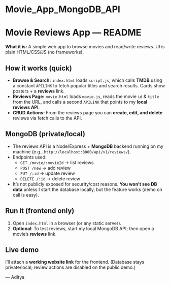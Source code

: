 # Movie_App_MongoDB_API

# Movie Reviews App — README

**What it is:** A simple web app to browse movies and read/write reviews. UI is plain HTML/CSS/JS (no frameworks).

## How it works (quick)
- **Browse & Search:** `index.html` loads `script.js`, which calls **TMDB** using a constant `APILINK` to fetch popular titles and search results. Cards show posters + a **reviews** link.
- **Reviews Page:** `movie.html` loads `movie.js`, reads the movie `id` & `title` from the URL, and calls a second `APILINK` that points to my **local reviews API**.
- **CRUD Actions:** From the reviews page you can **create, edit, and delete** reviews via fetch calls to the API.

## MongoDB (private/local)
- The reviews API is a Node/Express + **MongoDB** backend running on my machine (e.g., `http://localhost:8000/api/v1/reviews/`). 
- Endpoints used:
  - `GET /movie/:movieId` → list reviews
  - `POST /new` → add review
  - `PUT /:id` → update review
  - `DELETE /:id` → delete review
- It’s not publicly exposed for security/cost reasons. **You won’t see DB data** unless I start the database locally, but the feature works (demo on call is easy).

## Run it (frontend only)
1) Open `index.html` in a browser (or any static server).  
2) **Optional**: To test reviews, start my local MongoDB API; then open a movie’s **reviews** link.

## Live demo
I’ll attach a **working website link** for the frontend. (Database stays private/local; review actions are disabled on the public demo.)

— Aditya
